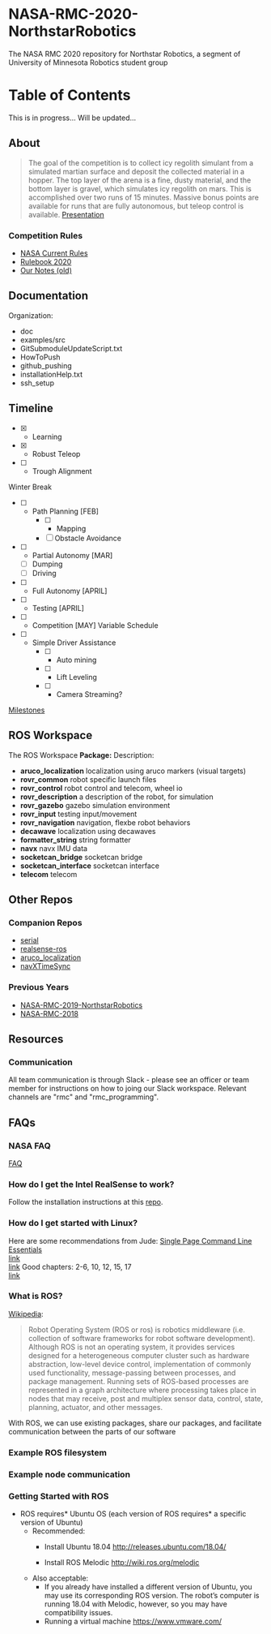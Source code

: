 # NASA-RMC-2020-NorthstarRobotics
The NASA RMC 2020 repository for Northstar Robotics, a segment of University of Minnesota Robotics student group

# Table of Contents
This is in progress... Will be updated...
## About

> The goal of the competition is to collect icy regolith simulant from a simulated martian surface and deposit the collected material in a hopper. The top layer of the arena is a fine, dusty material, and the  bottom layer is gravel, which simulates icy regolith on mars. This is accomplished over two runs of 15 minutes. Massive bonus points are available for runs that are fully autonomous, but teleop control is available.
[Presentation](https://docs.google.com/presentation/d/1eXhP5dbxtgWJBE492b78TFrnQFL9yoPsJFO4HszJn60/edit#slide=id.p)

### Competition Rules

 - [NASA Current
   Rules](https://www.nasa.gov/offices/education/centers/kennedy/technology/nasarmc.html)
- [Rulebook 2020](https://www.nasa.gov/sites/default/files/atoms/files/rmc_lunabotics_2020_registration_rules_rubrics_all.pdf)
- [Our Notes
   (old)](https://docs.google.com/document/d/1pDDC_1_RaHGiCGMDKFiZ845Ba5-fpn_cems4Xnu7P24/edit)

## Documentation 
Organization:

 - doc
 - examples/src
 - GitSubmoduleUpdateScript.txt
 - HowToPush
 - github_pushing
 - installationHelp.txt
 - ssh_setup

## Timeline

 - [x] -   Learning
 - [x] -   Robust Teleop
 - [ ] -  Trough Alignment
 
 Winter Break
 - [ ] - Path Planning [FEB]
	 - [ ]  - Mapping
	 - [ ] Obstacle Avoidance
 - [ ]  - Partial Autonomy [MAR]
	 - [ ] Dumping
	 - [ ] Driving
 - [ ] - Full Autonomy [APRIL]
 - [ ] - Testing [APRIL]
 - [ ] - Competition [MAY]
Variable Schedule
 - [ ] - Simple Driver Assistance
	 - [ ]  - Auto mining
	 - [ ] - Lift Leveling
	 - [ ] - Camera Streaming?

[Milestones](https://docs.google.com/document/d/17NoA1MLxK1FFYn2GWv_bi-EYi50x5UTQvx3rQ464B9A/edit?usp=sharing)
## ROS Workspace
The ROS Workspace 
**Package:**		Description:

* **aruco_localization**  localization using aruco markers (visual targets)	
* **rovr_common**		  robot specific launch files
* **rovr_control**	robot control and telecom, wheel io
* **rovr_description**	a description of the robot, for simulation
* **rovr_gazebo**		gazebo simulation environment
* **rovr_input**		testing input/movement
* **rovr_navigation**	navigation, flexbe robot behaviors
* **decawave**		localization using decawaves
* **formatter_string**	string formatter
* **navx**			navx IMU data
* **socketcan_bridge**	socketcan bridge
* **socketcan_interface**	socketcan interface
* **telecom**			telecom

## Other Repos
### Companion Repos
 - [serial](https://github.com/GOFIRST-Robotics/serial)
 - [realsense-ros](https://github.com/GOFIRST-Robotics/realsense-ros)
- [aruco_localization](https://github.com/GOFIRST-Robotics/aruco_localization)
- [navXTimeSync](https://github.com/GOFIRST-Robotics/navXTimeSync)
### Previous Years

 - [NASA-RMC-2019-NorthstarRobotics](https://github.com/GOFIRST-Robotics/NASA-RMC-2019-NorthstarRobotics)
- [NASA-RMC-2018](https://github.com/GOFIRST-Robotics/NASA-RMC-2018)

## Resources
### Communication
All team communication is through Slack - please see an officer or team member for instructions on how to joing our Slack workspace.  Relevant channels are "rmc" and "rmc_programming".


## FAQs
### NASA FAQ
[FAQ](https://www.nasa.gov/sites/default/files/atoms/files/rmc_lunabotics_2020_faq_03.pdf)
### How do I get the Intel RealSense to work?
Follow the installation instructions at this [repo](https://github.com/IntelRealSense/realsense-ros).
### How do I get started with Linux?
Here are some recommendations from Jude:
[Single Page Command Line Essentials](https://drive.google.com/file/d/1d_TEG5M8cbDhSmptYmyXXeNGSyzCbaeC/view)  
[link](https://drive.google.com/file/d/1chCfI9dKEk5xn1EhsuBepCiudX6nKlng/view)  
[link](https://drive.google.com/file/d/1erAJl0C8ypFN3QjhTqR0VGCr4sjenJmp/view)
Good chapters: 2-6, 10, 12, 15, 17  
[link](https://drive.google.com/file/d/1VJa_LGtTaZmOy9H4unzVqFZFCB_CC14B/view)
### What is ROS?
[Wikipedia](https://en.wikipedia.org/wiki/Robot_Operating_System): 

> Robot Operating System (ROS or ros) is robotics middleware (i.e. collection of software frameworks for robot software development). Although ROS is not an operating system, it provides services designed for a heterogeneous computer cluster such as hardware abstraction, low-level device control, implementation of commonly used functionality, message-passing between processes, and package management. Running sets of ROS-based processes are represented in a graph architecture where processing takes place in nodes that may receive, post and multiplex sensor data, control, state, planning, actuator, and other messages.

With ROS, we can use existing packages, share our packages, and facilitate communication between the parts of our software

### Example ROS filesystem
### Example node communication

### Getting Started with ROS
-   ROS requires* Ubuntu OS (each version of ROS requires* a specific version of Ubuntu)
	-   Recommended:
	    -   Install Ubuntu 18.04  http://releases.ubuntu.com/18.04/
    
		-   Install ROS Melodic  http://wiki.ros.org/melodic
    -   Also acceptable:
	    -   If you already have installed a different version of Ubuntu, you may use its corresponding ROS version. The robot’s computer is running 18.04 with Melodic, however, so you may have compatibility issues.
	    - Running a virtual machine  https://www.vmware.com/
